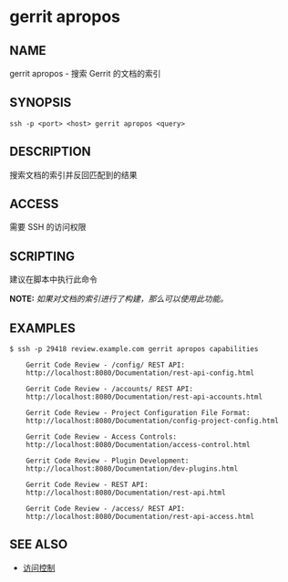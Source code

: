 # gerrit apropos

## NAME
gerrit apropos - 搜索 Gerrit 的文档的索引

## SYNOPSIS

```
ssh -p <port> <host> gerrit apropos <query>
```

## DESCRIPTION
搜索文档的索引并反回匹配到的结果

## ACCESS
需要 SSH 的访问权限

## SCRIPTING
建议在脚本中执行此命令

**NOTE:**
*如果对文档的索引进行了构建，那么可以使用此功能。*

## EXAMPLES

```shell
$ ssh -p 29418 review.example.com gerrit apropos capabilities

    Gerrit Code Review - /config/ REST API:
    http://localhost:8080/Documentation/rest-api-config.html

    Gerrit Code Review - /accounts/ REST API:
    http://localhost:8080/Documentation/rest-api-accounts.html

    Gerrit Code Review - Project Configuration File Format:
    http://localhost:8080/Documentation/config-project-config.html

    Gerrit Code Review - Access Controls:
    http://localhost:8080/Documentation/access-control.html

    Gerrit Code Review - Plugin Development:
    http://localhost:8080/Documentation/dev-plugins.html

    Gerrit Code Review - REST API:
    http://localhost:8080/Documentation/rest-api.html

    Gerrit Code Review - /access/ REST API:
    http://localhost:8080/Documentation/rest-api-access.html
```

## SEE ALSO

* [访问控制](access-control.md)
